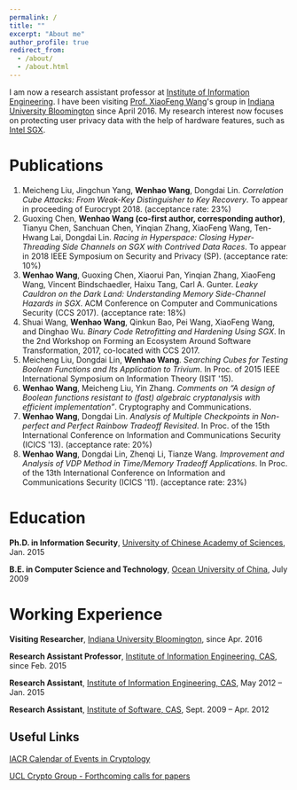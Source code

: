 ```yaml
---
permalink: /
title: ""
excerpt: "About me"
author_profile: true
redirect_from: 
  - /about/
  - /about.html
---
```

I am now a research assistant professor at [Institute of Information Engineering](http://www.iie.ac.cn/). I have been visiting [Prof. XiaoFeng Wang](https://www.informatics.indiana.edu/xw7/)'s group in [Indiana University Bloomington](https://www.indiana.edu/) since April 2016. My research interest now focuses on protecting user privacy data with the help of hardware features, such as [Intel SGX](https://software.intel.com/en-us/sgx). 

Publications
======
1. Meicheng Liu, Jingchun Yang, **Wenhao Wang**, Dongdai Lin. _Correlation Cube Attacks: From Weak-Key Distinguisher to Key Recovery_. To appear in proceeding of Eurocrypt 2018. (acceptance rate: 23%)
1. Guoxing Chen, **Wenhao Wang (co-first author, corresponding author)**, Tianyu Chen, Sanchuan Chen, Yinqian Zhang, XiaoFeng Wang, Ten-Hwang Lai, Dongdai Lin. _Racing in Hyperspace: Closing Hyper-Threading Side Channels on SGX with Contrived Data Races_. To appear in 2018 IEEE Symposium on Security and Privacy (SP). (acceptance rate: 10%)
1. **Wenhao Wang**, Guoxing Chen, Xiaorui Pan, Yinqian Zhang, XiaoFeng Wang, Vincent Bindschaedler, Haixu Tang, Carl A. Gunter. _Leaky Cauldron on the Dark Land: Understanding Memory Side-Channel Hazards in SGX_. ACM Conference on Computer and Communications Security (CCS 2017). (acceptance rate: 18%)
1. Shuai Wang, **Wenhao Wang**, Qinkun Bao, Pei Wang, XiaoFeng Wang, and Dinghao Wu. _Binary Code Retrofitting and Hardening Using SGX_.  In the 2nd Workshop on Forming an Ecosystem Around Software Transformation, 2017, co-located with CCS 2017.
1. Meicheng Liu, Dongdai Lin, **Wenhao Wang**. _Searching Cubes for Testing Boolean Functions and Its Application to Trivium_. In Proc. of 2015 IEEE International Symposium on Information Theory (ISIT '15).
1. **Wenhao Wang**, Meicheng Liu, Yin Zhang. _Comments on “A design of Boolean functions resistant to (fast) algebraic cryptanalysis with efficient implementation”_. Cryptography and Communications.
1. **Wenhao Wang**, Dongdai Lin. _Analysis of Multiple Checkpoints in Non-perfect and Perfect Rainbow Tradeoff Revisited_. In Proc. of the 15th International Conference on Information and Communications Security (ICICS  '13). (acceptance rate: 20%)
1. **Wenhao Wang**, Dongdai Lin, Zhenqi Li, Tianze Wang. _Improvement and Analysis of VDP Method in Time/Memory Tradeoff Applications_. In Proc. of the 13th International Conference on Information and Communications Security (ICICS '11). (acceptance rate: 23%)

Education
======
**Ph.D. in Information Security**, <ins>University of Chinese Academy of Sciences</ins>,                    Jan. 2015

**B.E. in Computer Science and Technology**, <ins>Ocean University of China</ins>,                      July 2009

Working Experience
======
**Visiting Researcher**, <ins>Indiana University Bloomington</ins>, since Apr. 2016

**Research Assistant Professor**, <ins>Institute of Information Engineering, CAS</ins>, since Feb. 2015

**Research Assistant**, <ins>Institute of Information Engineering, CAS</ins>, May 2012 – Jan. 2015

**Research Assistant**, <ins>Institute of Software, CAS</ins>, Sept. 2009 – Apr. 2012

Useful Links
------
[IACR Calendar of Events in Cryptology](https://www.iacr.org/events/)

[UCL Crypto Group - Forthcoming calls for papers](https://uclouvain.be/crypto/callforpapers/forthcoming)
